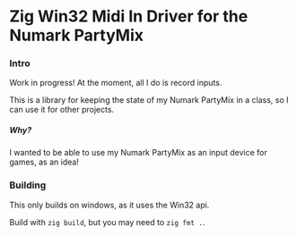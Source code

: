 # Zig Win32 Midi In Driver for the Numark PartyMix

### Intro

Work in progress! At the moment, all I do is record inputs.

This is a library for keeping the state of my Numark PartyMix in a class, so I can use it for other projects.

##### Why?

I wanted to be able to use my Numark PartyMix as an input device for games, as an idea!

### Building

This only builds on windows, as it uses the Win32 api.

Build with `zig build`, but you may need to `zig fmt .`.

